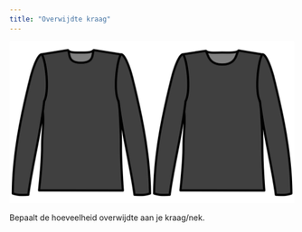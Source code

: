 ```yaml
---
title: "Overwijdte kraag"
---
```


![Overwijdte kraag](./collarease.svg)

Bepaalt de hoeveelheid overwijdte aan je kraag/nek.




